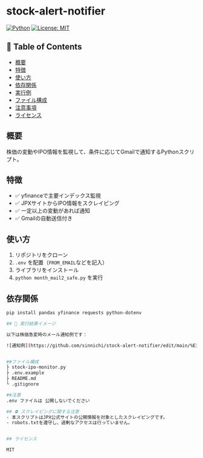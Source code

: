 # stock-alert-notifier

[![Python](https://img.shields.io/badge/python-3.10+-blue)](https://www.python.org/)
[![License: MIT](https://img.shields.io/badge/license-MIT-green)](LICENSE)

## 📌 Table of Contents
- [概要](#概要)
- [特徴](#特徴)
- [使い方](#使い方)
- [依存関係](#依存関係)
- [実行例](#実行例)
- [ファイル構成](#ファイル構成)
- [注意事項](#注意事項)
- [ライセンス](#ライセンス)

## 概要
株価の変動やIPO情報を監視して、条件に応じてGmailで通知するPythonスクリプト。

## 特徴
- ✅ yfinanceで主要インデックス監視  
- ✅ JPXサイトからIPO情報をスクレイピング  
- ✅ 一定以上の変動があれば通知  
- ✅ Gmailの自動送信付き

## 使い方
1. リポジトリをクローン  
2. `.env` を配置（`FROM_EMAIL`などを記入）  
3. ライブラリをインストール  
4. `python month_mail2_safe.py` を実行

## 依存関係
```bash
pip install pandas yfinance requests python-dotenv

## 📸 実行結果イメージ

以下は株価急変時のメール通知例です：

![通知例](https://github.com/sinnichi/stock-alert-notifier/edit/main/%E3%82%B9%E3%82%AF%E3%83%AA%E3%83%BC%E3%83%B3%E3%82%B7%E3%83%A7%E3%83%83%E3%83%88%202025-06-28%20225323.png)


##ファイル構成
├ stock-ipo-monitor.py
├ .env.example
├ README.md
└ .gitignore

##注意
.env ファイルは 公開しないでください

## ⛔ スクレイピングに関する注意
- 本スクリプトはJPX公式サイトの公開情報を対象としたスクレイピングです。
- robots.txtを遵守し、過剰なアクセスは行っていません。


## ライセンス

MIT
